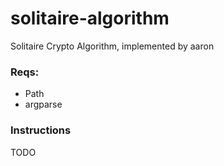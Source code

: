 # solitaire-algorithm
Solitaire Crypto Algorithm, implemented by aaron

### Reqs:
- Path
- argparse

### Instructions
TODO
